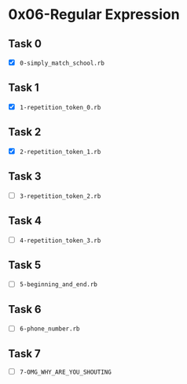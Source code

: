 # 0x06-Regular Expression

## Task 0
- [x] `0-simply_match_school.rb`

## Task 1
- [x] `1-repetition_token_0.rb`

## Task 2
- [x] `2-repetition_token_1.rb`

## Task 3
- [ ] `3-repetition_token_2.rb`

## Task 4
- [ ] `4-repetition_token_3.rb`

## Task 5
- [ ] `5-beginning_and_end.rb`

## Task 6
- [ ] `6-phone_number.rb`

## Task 7
- [ ] `7-OMG_WHY_ARE_YOU_SHOUTING`

